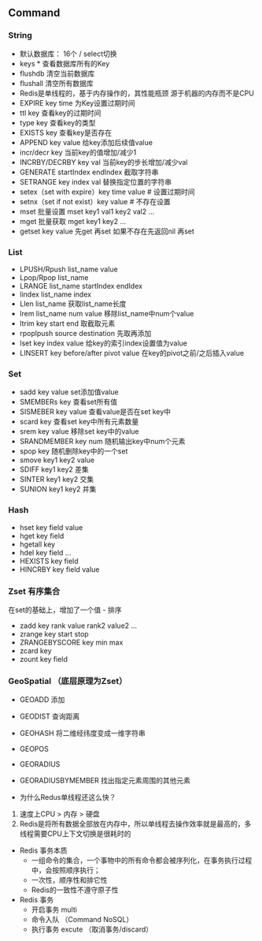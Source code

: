 ## Command  
### String
- 默认数据库：  16个 / select切换
- keys *      查看数据库所有的Key
- flushdb     清空当前数据库
- flushall    清空所有数据库
- Redis是单线程的，基于内存操作的，其性能瓶颈 源于机器的内存而不是CPU
- EXPIRE key time  为Key设置过期时间
- ttl  key    查看key的过期时间
- type key    查看key的类型
- EXISTS key  查看key是否存在
- APPEND key value 给key添加后续值value
- incr/decr key    当前key的值增加/减少1
- INCRBY/DECRBY key val   当前key的步长增加/减少val
- GENERATE startIndex endIndex 截取字符串
- SETRANGE key index val  替换指定位置的字符串
- setex（set with expire）key time value # 设置过期时间
- setnx（set if not exist）key value     # 不存在设置
- mset 批量设置  mset key1 val1 key2 val2 ...
- mget 批量获取  mget key1 key2 ...
- getset key value 先get 再set 如果不存在先返回nil 再set

### List
- LPUSH/Rpush list_name value
- Lpop/Rpop list_name
- LRANGE list_name startIndex endIdex
- lindex list_name index
- Llen list_name            获取list_name长度
- lrem list_name num value  移除list_name中num个value
- ltrim key start end       取截取元素
- rpoplpush source destination 先取再添加
- lset key index value      给key的索引index设置值为value
- LINSERT key before/after pivot value  在key的pivot之前/之后插入value

### Set
- sadd key value      set添加值value
- SMEMBERs key        查看set所有值
- SISMEBER key value  查看value是否在set key中
- scard key           查看set key中所有元素数量
- srem key value      移除set key中的value
- SRANDMEMBER key num 随机输出key中num个元素
- spop key            随机删除key中的一个set
- smove key1 key2 value
- SDIFF key1 key2     差集
- SINTER key1 key2    交集
- SUNION key1 key2    并集 
### Hash 
- hset key field value
- hget key field 
- hgetall key
- hdel key field ...
- HEXISTS key field   
- HINCRBY key field value

### Zset 有序集合
在set的基础上，增加了一个值 - 排序
- zadd key rank value rank2 value2 ...
- zrange key start stop
- ZRANGEBYSCORE key min max
- zcard key
- zount key field

### GeoSpatial （底层原理为Zset）
- GEOADD    添加
- GEODIST   查询距离
- GEOHASH   将二维经纬度变成一维字符串
- GEOPOS
- GEORADIUS
- GEORADIUSBYMEMBER 找出指定元素周围的其他元素

- 为什么Redus单线程还这么快？
1. 速度上CPU > 内存 > 硬盘
2. Redis是将所有数据全部放在内存中，所以单线程去操作效率就是最高的，多线程需要CPU上下文切换是很耗时的

- Redis 事务本质
  - 一组命令的集合，一个事物中的所有命令都会被序列化，在事务执行过程中，会按照顺序执行；
  - 一次性，顺序性和排它性
  - Redis的一致性不遵守原子性
- Redis 事务
  - 开启事务 multi
  - 命令入队 （Command NoSQL）
  - 执行事务 excute （取消事务/discard）
